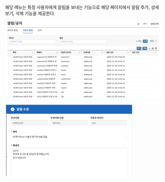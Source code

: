 해당 메뉴는 특정 사용자에게 알림을 보내는 기능으로 해당 페이지에서 알림 추가, 상세보기, 삭제  기능을 제공한다.

![사용자 알림](image-3.png)

![알림 수정](image-4.png)